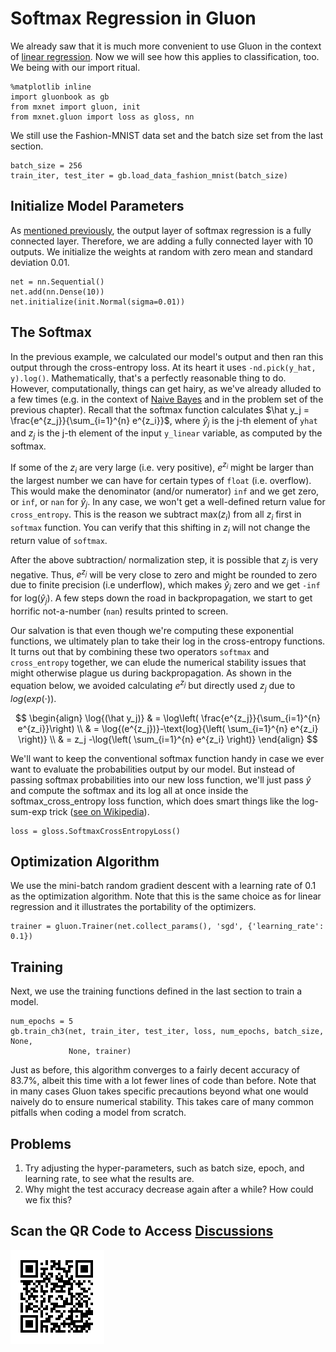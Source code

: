 # Softmax Regression in Gluon

We already saw that it is much more convenient to use Gluon in the context of [linear regression](linear-regression-gluon.md). Now we will see how this applies to classification, too. We being with our import ritual.

```{.python .input  n=1}
%matplotlib inline
import gluonbook as gb
from mxnet import gluon, init
from mxnet.gluon import loss as gloss, nn
```

We still use the Fashion-MNIST data set and the batch size set from the last section.

```{.python .input  n=2}
batch_size = 256
train_iter, test_iter = gb.load_data_fashion_mnist(batch_size)
```

## Initialize Model Parameters

As [mentioned previously](softmax-regression.md), the output layer of softmax regression is a fully connected layer. Therefore, we are adding a fully connected layer with 10 outputs. We initialize the weights at random with zero mean and standard deviation 0.01.

```{.python .input  n=3}
net = nn.Sequential()
net.add(nn.Dense(10))
net.initialize(init.Normal(sigma=0.01))
```

## The Softmax

In the previous example, we calculated our model's output and then ran this output through the cross-entropy loss. At its heart it uses `-nd.pick(y_hat, y).log()`. Mathematically, that's a perfectly reasonable thing to do. However, computationally, things can get hairy, as we've already alluded to a few times (e.g. in the context of [Naive Bayes](../chapter_crashcourse/naive-bayes.md) and in the problem set of the previous chapter). Recall that the softmax function calculates $\hat y_j = \frac{e^{z_j}}{\sum_{i=1}^{n} e^{z_i}}$, where $\hat y_j$ is the j-th element of ``yhat`` and $z_j$ is the j-th element of the input ``y_linear`` variable, as computed by the softmax.

If some of the $z_i$ are very large (i.e. very positive), $e^{z_i}$ might be larger than the largest number we can have for certain types of ``float`` (i.e. overflow). This would make the denominator (and/or numerator) ``inf`` and we get zero, or ``inf``, or ``nan`` for $\hat y_j$. In any case, we won't get a well-defined return value for ``cross_entropy``. This is the reason we subtract $\text{max}(z_i)$ from all $z_i$ first in ``softmax`` function. You can verify that this shifting in $z_i$ will not change the return value of ``softmax``.

After the above subtraction/ normalization step, it is possible that $z_j$ is very negative. Thus, $e^{z_j}$ will be very close to zero and might be rounded to zero due to finite precision (i.e underflow), which makes $\hat y_j$ zero and we get ``-inf`` for $\text{log}(\hat y_j)$. A few steps down the road in backpropagation, we start to get horrific not-a-number (``nan``) results printed to screen.

Our salvation is that even though we're computing these exponential functions, we ultimately plan to take their log in the cross-entropy functions. It turns out that by combining these two operators ``softmax`` and ``cross_entropy`` together, we can elude the numerical stability issues that might otherwise plague us during backpropagation. As shown in the equation below, we avoided calculating $e^{z_j}$ but directly used $z_j$ due to $log(exp(\cdot))$.

$$
\begin{align}
\log{(\hat y_j)} & = \log\left( \frac{e^{z_j}}{\sum_{i=1}^{n} e^{z_i}}\right) \\
& = \log{(e^{z_j})}-\text{log}{\left( \sum_{i=1}^{n} e^{z_i} \right)} \\
& = z_j -\log{\left( \sum_{i=1}^{n} e^{z_i} \right)}
\end{align}
$$

We'll want to keep the conventional softmax function handy in case we ever want to evaluate the probabilities output by our model. But instead of passing softmax probabilities into our new loss function, we'll just pass $\hat{y}$ and compute the softmax and its log all at once inside the softmax_cross_entropy loss function, which does smart things like the log-sum-exp trick ([see on Wikipedia](https://en.wikipedia.org/wiki/LogSumExp)).

```{.python .input  n=4}
loss = gloss.SoftmaxCrossEntropyLoss()
```

## Optimization Algorithm

We use the mini-batch random gradient descent with a learning rate of 0.1 as the optimization algorithm. Note that this is the same choice as for linear regression and it illustrates the portability of the optimizers.

```{.python .input  n=5}
trainer = gluon.Trainer(net.collect_params(), 'sgd', {'learning_rate': 0.1})
```

## Training

Next, we use the training functions defined in the last section to train a model.

```{.python .input  n=6}
num_epochs = 5
gb.train_ch3(net, train_iter, test_iter, loss, num_epochs, batch_size, None,
             None, trainer)
```

Just as before, this algorithm converges to a fairly decent accuracy of 83.7%, albeit this time with a lot fewer lines of code than before. Note that in many cases Gluon takes specific precautions beyond what one would naively do to ensure numerical stability. This takes care of many common pitfalls when coding a model from scratch. 


## Problems

1. Try adjusting the hyper-parameters, such as batch size, epoch, and learning rate, to see what the results are.
1. Why might the test accuracy decrease again after a while? How could we fix this? 

## Scan the QR Code to Access [Discussions](https://discuss.gluon.ai/t/topic/740)

![](../img/qr_softmax-regression-gluon.svg)
